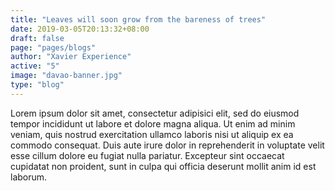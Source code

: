 ```yaml
---
title: "Leaves will soon grow from the bareness of trees"
date: 2019-03-05T20:13:32+08:00
draft: false
page: "pages/blogs"
author: "Xavier Experience"
active: "5"
image: "davao-banner.jpg"
type: "blog"
---
```


Lorem ipsum dolor sit amet, consectetur adipisici elit, sed do eiusmod tempor incididunt ut labore et dolore magna aliqua. Ut enim ad minim veniam, quis nostrud exercitation ullamco laboris nisi ut aliquip ex ea commodo consequat. Duis aute irure dolor in reprehenderit in voluptate velit esse cillum dolore eu fugiat nulla pariatur. Excepteur sint occaecat cupidatat non proident, sunt in culpa qui officia deserunt mollit anim id est laborum.